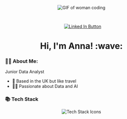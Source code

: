 <div align="center">
  <img src="https://media2.giphy.com/media/v1.Y2lkPTc5MGI3NjExMHEwY2Jwdm1kZ2JiNmM1ODdzd2s3YjJ0aW9sOTUyYTRlcG9pYjNuZSZlcD12MV9pbnRlcm5hbF9naWZfYnlfaWQmY3Q9Zw/36KsC30Yp0C3rnt8H8/giphy.gif" alt="GIF of woman coding">
  <br>
  
  &nbsp;
  
  &nbsp;
  <a href="https://www.linkedin.com/in/anna-araszewska/"><img src="https://img.shields.io/badge/LinkedIn-blue?logo=linkedin&logoColor=white&style=for-the-badge" alt="Linked In Button"/></a>
  <br>
  
  <h1>Hi, I'm Anna! :wave:</h1>
</div>

### 👩‍💻 About Me:
Junior Data Analyst
- 🏡 Based in the UK but like travel
- 🧑‍🦽 Passionate about Data and AI


### 📚 Tech Stack
<div align="center">
  <img src="https://skillicons.dev/icons?i=python,aws,azure,git,sql" alt="Tech Stack Icons">
